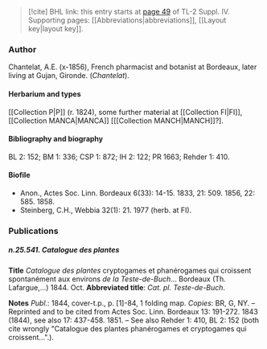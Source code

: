 > [!cite] BHL link: this entry starts at [page 49](https://www.biodiversitylibrary.org/item/103860#page/59/mode/1up) of TL-2 Suppl. IV.
> Supporting pages: [[Abbreviations|abbreviations]], [[Layout key|layout key]].

### Author

Chantelat, A.E. (x-1856), French pharmacist and botanist at Bordeaux, later living at Gujan, Gironde. (*Chantelat*).

#### Herbarium and types

[[Collection P|P]] (r. 1824), some further material at [[Collection FI|FI]], [[Collection MANCA|MANCA]] \[[[Collection MANCH|MANCH]]?\].

#### Bibliography and biography

BL 2: 152; BM 1: 336; CSP 1: 872; IH 2: 122; PR 1663; Rehder 1: 410.

#### Biofile

- Anon., Actes Soc. Linn. Bordeaux 6(33): 14-15. 1833, 21: 509. 1856, 22: 585. 1858.
- Steinberg, C.H., Webbia 32(1): 21. 1977 (herb. at FI).

### Publications

##### n.25.541. Catalogue des plantes

**Title**
*Catalogue des plantes* cryptogames et phanérogames qui croissent spontanément aux environs *de la Teste-de-Buch*... Bordeaux (Th. Lafargue,...) 1844. Oct.
**Abbreviated title**: *Cat. pl. Teste-de-Buch*.

**Notes**
*Publ*.: 1844, cover-t.p., p. \[1\]-84, 1 folding map. *Copies*: BR, G, NY. – Reprinted and to be cited from Actes Soc. Linn. Bordeaux 13: 191-272. 1843 (1844), see also 17: 437-458. 1851. – See also Rehder 1: 410, BL 2: 152 (both cite wrongly "Catalogue des plantes phanérogames et cryptogames qui croissent...".).

